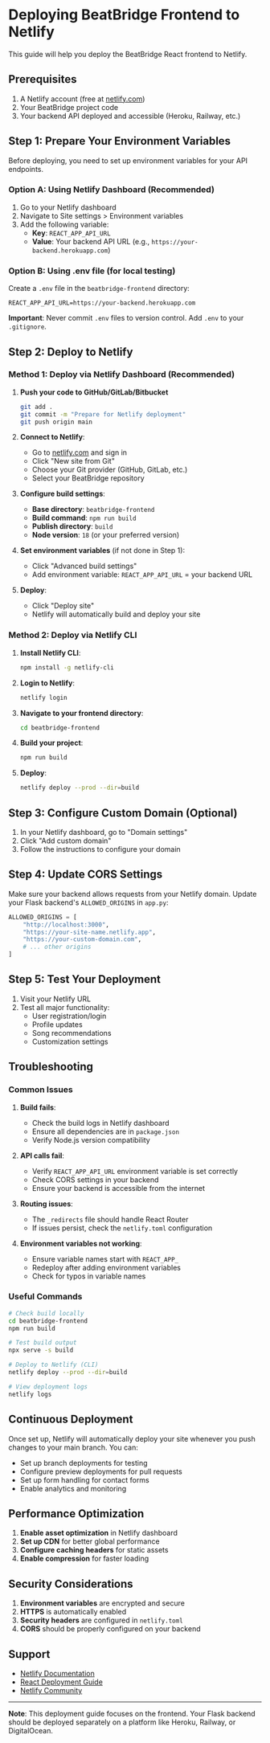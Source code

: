 # Deploying BeatBridge Frontend to Netlify

This guide will help you deploy the BeatBridge React frontend to Netlify.

## Prerequisites

1. A Netlify account (free at [netlify.com](https://netlify.com))
2. Your BeatBridge project code
3. Your backend API deployed and accessible (Heroku, Railway, etc.)

## Step 1: Prepare Your Environment Variables

Before deploying, you need to set up environment variables for your API endpoints.

### Option A: Using Netlify Dashboard (Recommended)

1. Go to your Netlify dashboard
2. Navigate to Site settings > Environment variables
3. Add the following variable:
   - **Key**: `REACT_APP_API_URL`
   - **Value**: Your backend API URL (e.g., `https://your-backend.herokuapp.com`)

### Option B: Using .env file (for local testing)

Create a `.env` file in the `beatbridge-frontend` directory:

```env
REACT_APP_API_URL=https://your-backend.herokuapp.com
```

**Important**: Never commit `.env` files to version control. Add `.env` to your `.gitignore`.

## Step 2: Deploy to Netlify

### Method 1: Deploy via Netlify Dashboard (Recommended)

1. **Push your code to GitHub/GitLab/Bitbucket**
   ```bash
   git add .
   git commit -m "Prepare for Netlify deployment"
   git push origin main
   ```

2. **Connect to Netlify**:
   - Go to [netlify.com](https://netlify.com) and sign in
   - Click "New site from Git"
   - Choose your Git provider (GitHub, GitLab, etc.)
   - Select your BeatBridge repository

3. **Configure build settings**:
   - **Base directory**: `beatbridge-frontend`
   - **Build command**: `npm run build`
   - **Publish directory**: `build`
   - **Node version**: `18` (or your preferred version)

4. **Set environment variables** (if not done in Step 1):
   - Click "Advanced build settings"
   - Add environment variable: `REACT_APP_API_URL` = your backend URL

5. **Deploy**:
   - Click "Deploy site"
   - Netlify will automatically build and deploy your site

### Method 2: Deploy via Netlify CLI

1. **Install Netlify CLI**:
   ```bash
   npm install -g netlify-cli
   ```

2. **Login to Netlify**:
   ```bash
   netlify login
   ```

3. **Navigate to your frontend directory**:
   ```bash
   cd beatbridge-frontend
   ```

4. **Build your project**:
   ```bash
   npm run build
   ```

5. **Deploy**:
   ```bash
   netlify deploy --prod --dir=build
   ```

## Step 3: Configure Custom Domain (Optional)

1. In your Netlify dashboard, go to "Domain settings"
2. Click "Add custom domain"
3. Follow the instructions to configure your domain

## Step 4: Update CORS Settings

Make sure your backend allows requests from your Netlify domain. Update your Flask backend's `ALLOWED_ORIGINS` in `app.py`:

```python
ALLOWED_ORIGINS = [
    "http://localhost:3000",
    "https://your-site-name.netlify.app",
    "https://your-custom-domain.com",
    # ... other origins
]
```

## Step 5: Test Your Deployment

1. Visit your Netlify URL
2. Test all major functionality:
   - User registration/login
   - Profile updates
   - Song recommendations
   - Customization settings

## Troubleshooting

### Common Issues

1. **Build fails**:
   - Check the build logs in Netlify dashboard
   - Ensure all dependencies are in `package.json`
   - Verify Node.js version compatibility

2. **API calls fail**:
   - Verify `REACT_APP_API_URL` environment variable is set correctly
   - Check CORS settings in your backend
   - Ensure your backend is accessible from the internet

3. **Routing issues**:
   - The `_redirects` file should handle React Router
   - If issues persist, check the `netlify.toml` configuration

4. **Environment variables not working**:
   - Ensure variable names start with `REACT_APP_`
   - Redeploy after adding environment variables
   - Check for typos in variable names

### Useful Commands

```bash
# Check build locally
cd beatbridge-frontend
npm run build

# Test build output
npx serve -s build

# Deploy to Netlify (CLI)
netlify deploy --prod --dir=build

# View deployment logs
netlify logs
```

## Continuous Deployment

Once set up, Netlify will automatically deploy your site whenever you push changes to your main branch. You can:

- Set up branch deployments for testing
- Configure preview deployments for pull requests
- Set up form handling for contact forms
- Enable analytics and monitoring

## Performance Optimization

1. **Enable asset optimization** in Netlify dashboard
2. **Set up CDN** for better global performance
3. **Configure caching headers** for static assets
4. **Enable compression** for faster loading

## Security Considerations

1. **Environment variables** are encrypted and secure
2. **HTTPS** is automatically enabled
3. **Security headers** are configured in `netlify.toml`
4. **CORS** should be properly configured on your backend

## Support

- [Netlify Documentation](https://docs.netlify.com/)
- [React Deployment Guide](https://create-react-app.dev/docs/deployment/)
- [Netlify Community](https://community.netlify.com/)

---

**Note**: This deployment guide focuses on the frontend. Your Flask backend should be deployed separately on a platform like Heroku, Railway, or DigitalOcean. 